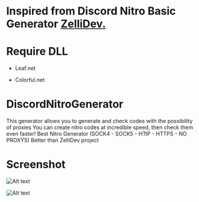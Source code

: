 # Inspired from Discord Nitro Basic Generator [**ZelliDev.**](http://github.com/ZelliDev)<br>

# Require DLL
- Leaf.net

- Colorful.net

# DiscordNitroGenerator
This generator allows you to generate and check codes with the possibility of proxies
You can create nitro codes at incredible speed, then check them even faster! Best Nitro Generator (SOCK4 - SOCK5 - HTtP - HTTPS - NO PROXYS) Better than ZelliDev project
# Screenshot

![Alt text](https://cdn.discordapp.com/attachments/693930557129883741/719297516843302992/unknown.png "Image2")

![Alt text](https://cdn.discordapp.com/attachments/702220902389252128/719296621464125460/unknown.png "Image1")

